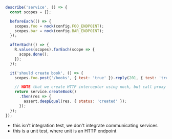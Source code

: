 ```js
describe('service', () => {
  const scopes = {};

  beforeEach(() => {
    scopes.foo = nock(config.FOO_ENDPOINT);
    scopes.bar = nock(config.BAR_ENDPOINT);
  });

  afterEach(() => {
    R.values(scopes).forEach(scope => {
      scope.done();
    });
  });

  it('should create book', () => {
    scopes.foo.post('/books', { test: 'true' }).reply(201, { test: 'true' });

    // NOTE that we create HTTP interceptor using nock, but call proxy API.
    return service.createBook()
      .then(res => {
        assert.deepEqual(res, { status: 'created' });
      });
  });
});
```

- this isn't integration test, we don't integrate communicating services
- this is a unit test, where unit is an HTTP endpoint
